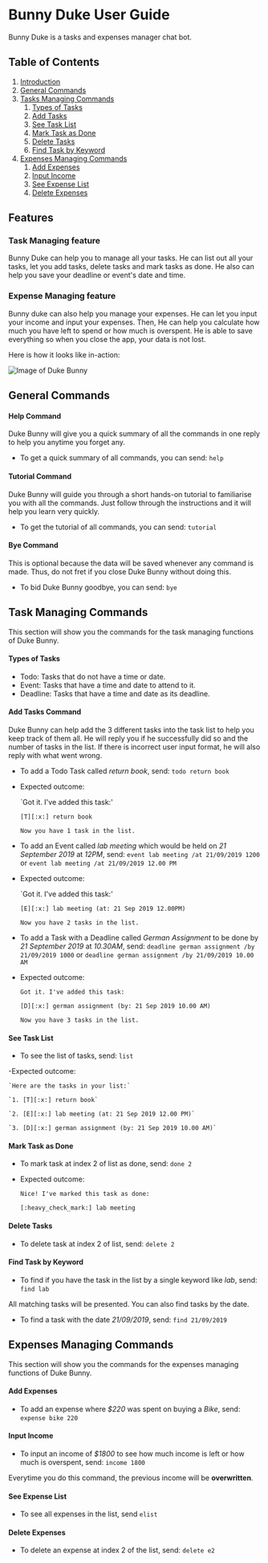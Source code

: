 # Bunny Duke User Guide
Bunny Duke is a tasks and expenses manager chat bot.

## Table of Contents

1. [Introduction](#introduction)
1. [General Commands](#general-commands)
1. [Tasks Managing Commands](#tasks-managing-commands)
	1. [Types of Tasks](#types-of-tasks) 
	1. [Add Tasks](#add-tasks) 
	1. [See Task List](#see-task-list)
	1. [Mark Task as Done](#mark-tasks-as-done)
	1. [Delete Tasks](#delete-tasks)
	1. [Find Task by Keyword](#find-task-by-keyword)
1. [Expenses Managing Commands](#expenses-managing-commands)
	1. [Add Expenses](#add-expenses)
	1. [Input Income](#input-income)
	1. [See Expense List](#see-expense-list)
	1. [Delete Expenses](#delete-expenses)
	
## Features

### Task Managing feature
Bunny Duke can help you to manage all your tasks.
He can list out all your tasks, let you add tasks, delete tasks and mark tasks as done.
He also can help you save your deadline or event's date and time.

### Expense Managing feature
Bunny duke can also help you manage your expenses.
He can let you input your income and input your expenses.
Then, He can help you calculate how much you have left to spend or how much is overspent.
He is able to save everything so when you close the app, your data is not lost.

Here is how it looks like in-action:

![Image of Duke Bunny](https://github.com/kangyeelim/duke/blob/master/docs/Ui.png)



## General Commands

#### Help Command
Duke Bunny will give you a quick summary of all the commands in one reply to help you anytime you forget any.

- To get a quick summary of all commands, you can send:
	`help`

#### Tutorial Command
Duke Bunny will guide you through a short hands-on tutorial to familiarise you with all the commands.
Just follow through the instructions and it will help you learn very quickly.
- To get the tutorial of all commands, you can send:
	`tutorial`

#### Bye Command
This is optional because the data will be saved whenever any command is made. 
Thus, do not fret if you close Duke Bunny without doing this.
- To bid Duke Bunny goodbye, you can send:
	`bye`


## Task Managing Commands
This section will show you the commands for the task managing functions of Duke Bunny.

#### Types of Tasks
- Todo:
Tasks that do not have a time or date. 
- Event:
Tasks that have a time and date to attend to it.
- Deadline:
Tasks that have a time and date as its deadline.

#### Add Tasks Command
Duke Bunny can help add the 3 different tasks into the task list to help you keep track of them all.
He will reply you if he successfully did so and the number of tasks in the list.
If there is incorrect user input format, he will also reply with what went wrong.

- To add a Todo Task called *return book*, send:
	`todo return book`
- Expected outcome:

	`Got it. I've added this task:'

	`[T][:x:] return book`
	
	`Now you have 1 task in the list.`
	
- To add an Event called *lab meeting* which would be held on *21 September 2019* at *12PM*, send:
	`event lab meeting /at 21/09/2019 1200`
	or
	`event lab meeting /at 21/09/2019 12.00 PM`

- Expected outcome:

	`Got it. I've added this task:'

	`[E][:x:] lab meeting (at: 21 Sep 2019 12.00PM)`
	
	`Now you have 2 tasks in the list.`


- To add a Task with a Deadline called *German Assignment* to be done by *21 September 2019* at *10.30AM*, send:
	`deadline german assignment /by 21/09/2019 1000`
	or
	`deadline german assignment /by 21/09/2019 10.00 AM`
	
- Expected outcome:

	`Got it. I've added this task:`
	
	`[D][:x:] german assignment (by: 21 Sep 2019 10.00 AM)`
	
	`Now you have 3 tasks in the list.`
	
	
#### See Task List
- To see the list of tasks, send:
	`list`

-Expected outcome:

	`Here are the tasks in your list:`
	
	`1. [T][:x:] return book`
	
	`2. [E][:x:] lab meeting (at: 21 Sep 2019 12.00 PM)`
	
	`3. [D][:x:] german assignment (by: 21 Sep 2019 10.00 AM)`
	

#### Mark Task as Done
- To mark task at index 2 of list as done, send:
	`done 2`

- Expected outcome:

	`Nice! I've marked this task as done:`
	
	`[:heavy_check_mark:] lab meeting`
	
	
#### Delete Tasks
- To delete task at index 2 of list, send:
	`delete 2`


#### Find Task by Keyword
- To find if you have the task in the list by a single keyword like *lab*, send:
	`find lab`

All matching tasks will be presented.
You can also find tasks by the date. 

- To find a task with the date *21/09/2019*, send:
	`find 21/09/2019`


## Expenses Managing Commands
This section will show you the commands for the expenses managing functions of Duke Bunny.

#### Add Expenses
- To add an expense where *$220* was spent on buying a *Bike*, send:
	`expense bike 220`


#### Input Income
- To input an income of *$1800* to see how much income is left or how much is overspent, send:
	`income 1800`
	
Everytime you do this command, the previous income will be **overwritten**.


#### See Expense List
- To see all expenses in the list, send
	`elist`


#### Delete Expenses
- To delete an expense at index 2 of the list, send:
	`delete e2`
